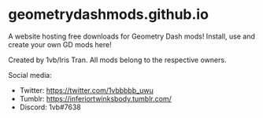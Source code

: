 # geometrydashmods.github.io
 A website hosting free downloads for Geometry Dash mods! Install, use and create your own GD mods here!
 
 Created by 1vb/Iris Tran. All mods belong to the respective owners.
 
 Social media:
 - Twitter: https://twitter.com/1vbbbbb_uwu
 - Tumblr: https://inferiortwinksbody.tumblr.com/
 - Discord: 1vb#7638
